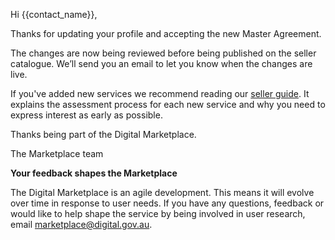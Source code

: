 Hi {{contact_name}},

Thanks for updating your profile and accepting the new Master Agreement.

The changes are now being reviewed before being published on the seller catalogue. We’ll send you an email to let you know when the changes are live.

If you've added new services we recommend reading our [seller guide]({{url_sellers_guide}}). It explains the assessment process for each new service and why you need to express interest as early as possible.

Thanks being part of the Digital Marketplace.

The Marketplace team

**Your feedback shapes the Marketplace**

The Digital Marketplace is an agile development. This means it will evolve over time in response to user needs. If you have any questions, feedback or would like to help shape the service by being involved in user research, email [marketplace@digital.gov.au](mailto:marketplace@digital.gov.au).
